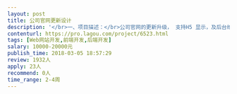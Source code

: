 ```yaml
---                
layout: post       
title: 公司官网更新设计           
description: '</br>一、项目描述：</br>公司官网的更新升级， 支持H5 显示，及后台维护系统。增加海外社交媒体分享功能 ，即官网上的新闻动态 可以实时发布并更新到海外社交媒体 如TWITTER ,LINKEDIN , FACEBOOK 上。 同期做SEO 优化，并考虑到主流搜索引擎的爬虫机制，公司信息能被更快更广泛的收录。 </br></br></br>二、主要功能点：</br>公司产品展示 ， 支持APP 下载， 支持最新行业报告的下载， 咨询表单， </br></br>三、可参考产品：</br>www.airwallex.com </br>www.squareup.com</br></br>四、人员要求：</br>1、精通wordpress 网站制作</br>2、精通Java或PHP，H5 熟练使用MySQL等关系型数据库等；</br>3、良好的沟通能力和契约精神。</br>4、 有国际化的审美及美工能力</br>'     
contenturl: https://pro.lagou.com/project/6523.html      
tags: [Web网站开发,前端开发,后端开发]            
salary: 10000-20000元          
publish_time: 2018-03-05 18:57:29         
review: 1932人                   
apply: 23人                   
recommend: 0人                   
time_range: 2-4周              
---                 
```

